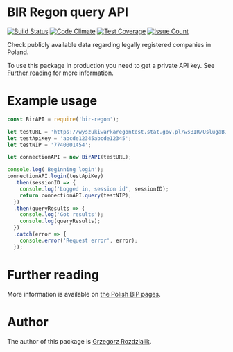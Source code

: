 # BIR Regon query API
[![Build Status](https://travis-ci.org/Gelio/bir-regon.svg?branch=master)](https://travis-ci.org/Gelio/bir-regon)
[![Code Climate](https://codeclimate.com/github/Gelio/bir-regon/badges/gpa.svg)](https://codeclimate.com/github/Gelio/bir-regon)
[![Test Coverage](https://codeclimate.com/github/Gelio/bir-regon/badges/coverage.svg)](https://codeclimate.com/github/Gelio/bir-regon/coverage)
[![Issue Count](https://codeclimate.com/github/Gelio/bir-regon/badges/issue_count.svg)](https://codeclimate.com/github/Gelio/bir-regon)

Check publicly available data regarding legally registered companies in Poland.

To use this package in production you need to get a private API key. See [Further reading](#further-reading) for more information.

# Example usage
``` javascript
const BirAPI = require('bir-regon');

let testURL = 'https://wyszukiwarkaregontest.stat.gov.pl/wsBIR/UslugaBIRzewnPubl.svc';
let testApiKey = 'abcde12345abcde12345';
let testNIP = '7740001454';

let connectionAPI = new BirAPI(testURL);

console.log('Beginning login');
connectionAPI.login(testApiKey)
  .then(sessionID => {
    console.log('Logged in, session id', sessionID);
    return connectionAPI.query(testNIP);
  })
  .then(queryResults => {
    console.log('Got results');
    console.log(queryResults);
  })
  .catch(error => {
    console.error('Request error', error);
  });
```


# Further reading

More information is available on [the Polish BIP pages](http://bip.stat.gov.pl/dzialalnosc-statystyki-publicznej/rejestr-regon/interfejsyapi/jak-skorzystac-informacja-dla-podmiotow-komercyjnych/).


# Author

The author of this package is [Grzegorz Rozdzialik](voreny.gelio@gmail.com).
